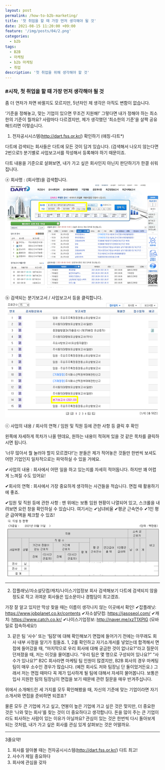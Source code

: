 ```yaml
---
layout: post
permalink: /how-to-b2b-marketing/
title: '첫 취업을 할 때 가장 먼저 생각해야 될 것'
date: 2021-08-15 11:20:00 +09:00
feature: '/img/posts/04/2.png'
categories:
  - b2b
tags:
  - B2B
  - 마케팅
  - b2b 마케팅
  - 취업
description: '첫 취업을 위해 생각해야 할 것'
---
```


### #시작, 첫 취업을 할 때 가장 먼저 생각해야 될 것

좀 더 연차가 차면 바뀔지도 모르지만, 5년차인 제 생각은 아직도 변함이 없습니다.

‘기준을 정해놓고, 맞는 기업이 있으면 무조건 지원해!’
그렇다면 내가 정해야 하는 최소한의 기준이 뭘까요?
사람마다 다르겠지만, 제가 생각했던 ‘최소한의 기준’을 살짝 공유해드리면 이렇습니다.

1. 전자공시시스템(http://dart.fss.or.kr/) 확인하기 (애칭-다트*)

다트에 검색되는 회사들은 다트에 모든 것이 담겨 있습니다. (검색해서 나오지 않는다면 2번으로!)
분기별로 사업보고서를 작성해서 등록해야 하기 때문이죠.

다트 내용을 기준으로 살펴보면, 내가 가고 싶은 회사인지 아닌지 판단하기가 한결 쉬워집니다.

ⓐ 회사명 : (회사명)을 검색합니다.
![B2B 마케터 취업](/img/posts/04/1.png)

ⓑ 검색되는 분기보고서 / 사업보고서 등을 클릭합니다.
![B2B 마케터 취업](/img/posts/04/1-2.png)

ⓒ 사업의 내용 / 회사의 연혁 / 임원 및 직원 등에 관한 사항 등 클릭 후 확인

왼쪽에 자세하게 목차가 나올 텐데요, 원하는 내용이 적혀져 있을 것 같은 목차를 클릭하시면 됩니다.

‘너무 많아서 뭘 눌러야 할지 모르겠다!’는 분들은 제가 적어놓은 것들만 한번씩 보셔도 어떤 기업인지 일차적으로는 파악하실 수 있을 거에요.

✔사업의 내용 : 회사에서 어떤 일을 하고 있는지를 자세히 적어둡니다. 하지만 꽤 어렵게 느껴질 수도 있어요!

✔회사의 연혁 : 회사에서 가장 중요하게 생각하는 사건들을 적습니다. 면접 때 활용하기에 좋죠.

✔임원 및 직원 등에 관한 사항 : 맨 위에는 보통 임원 현황이 나열되어 있고, 스크롤을 내려보면 요런 창을 확인하실 수 있습니다. 여기서는 ✔남녀비율 ✔평균 근속연수 ✔1인 평균 급여액을 체크할 수 있죠!
![B2B 마케터 취업](/img/posts/04/1-3.png)

------------------------------------------------

2. 잡플래닛/자소설닷컴/캐치/나이스기업정보 회사 검색해보기
다트에 검색되지 않을 정도로 작고 귀여운 회사들은 입소문이나 경험담이 최고겠죠.

가장 잘 알고 있지만 막상 찾을 때는 이름이 생각나지 않는 이곳에서 확인!
✔잡플래닛: https://www.jobplanet.co.kr/contents
✔자소설닷컴: https://jasoseol.com/
✔캐치: https://www.catch.co.kr/
✔나이스기업정보: http://naver.me/xzT1XPlG (모바일로 접속하세요!)

3. 같은 팀 ‘사수’ 또는 ‘팀장’에 대해 확인해보기
면접에 들어가기 전에는 아무래도 회사 내부 사정을 알기가 힘들죠.
1, 2를 확인하고 자기소개서를 넣었는데 합격해서 면접에 들어갔을 때,
“마지막으로 우리 회사에 대해 궁금한 것이 없나요?”라고 질문이 던져졌을 때, 저는 이것을 물어봅니다.
“우리 팀은 몇 명으로 구성되어 있나요?” “사수가 있나요?”
B2C 회사라면 마케팅 팀 인원이 많겠지만, B2B 회사의 경우 마케팅 팀이 매우 소수인 경우가 많습니다. (예전 회사도 저와 팀장님 단 둘이었거든요.)
그래서 저는 면접 때마다 꼭 제가 입사하게 될 팀에 대해서 자세히 물어봅니다.
보통은 입사 지원한 팀의 팀장님이 면접을 보기 때문에 관련 질문을 매우 반겨주십니다.

위에서 소개해드린 세 가지를 모두 확인해봤을 때, 자신의 기준에 맞는 기업이라면 자기소개서와 면접을 준비하면 되겠죠?

물론 모두 큰 기업에 가고 싶고, 연봉이 높은 기업에 가고 싶은 것은 맞지만, 더 중요한 것은 ‘나와 맞는 회사’를 찾는 것이 더 중요하다고 생각합니다. 돈을 많이 주는 큰 기업이라도 퇴사하는 사람이 있는 이유가 아닐까요? 관심이 있는 것은 한번씩 다시 돌아보게 되는 것처럼, 내가 가고 싶은 회사를 관심 있게 살펴보는 것은 어떨까요.

--------------------------------------------------------

3줄요약!

1) 회사를 알아볼 때는 전자공시시스템(http://dart.fss.or.kr/) 다트 최고!
2) 사수가 제일 중요하다
3) 회사에 관심을 갖자
